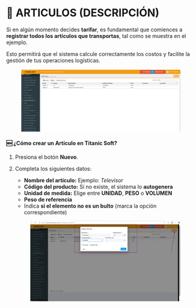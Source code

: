 # 🧱 ARTICULOS (DESCRIPCIÓN)

Si en algún momento decides **tarifar**, es fundamental que comiences a **registrar todos los artículos que transportas**, tal como se muestra en el ejemplo.

Esto permitirá que el sistema calcule correctamente los costos y facilite la gestión de tus operaciones logísticas.

<figure><img src="../../../.gitbook/assets/image (72).png" alt=""><figcaption></figcaption></figure>

#### 🆕 ¿Cómo crear un **Artículo** en Titanic Soft?

1. Presiona el botón **Nuevo**.
2.  Completa los siguientes datos:

    * **Nombre del artículo:** Ejemplo: _Televisor_
    * **Código del producto:** Si no existe, el sistema lo **autogenera**
    * **Unidad de medida:** Elige entre **UNIDAD**, **PESO** o **VOLUMEN**
    * **Peso de referencia**
    * Indica **si el elemento no es un bulto** (marca la opción correspondiente)

    <figure><img src="../../../.gitbook/assets/image (73).png" alt=""><figcaption></figcaption></figure>
